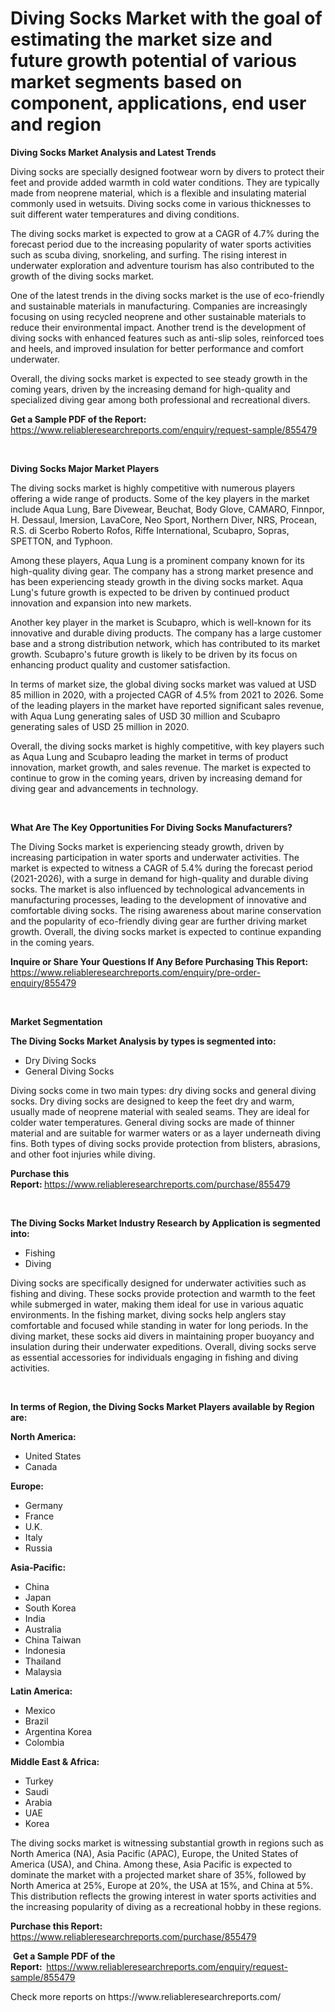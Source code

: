 <p><h1>Diving Socks Market with the goal of estimating the market size and future growth potential of various market segments based on component, applications, end user and region</h1></p><p><strong>Diving Socks Market Analysis and Latest Trends</strong></p>
<p><p>Diving socks are specially designed footwear worn by divers to protect their feet and provide added warmth in cold water conditions. They are typically made from neoprene material, which is a flexible and insulating material commonly used in wetsuits. Diving socks come in various thicknesses to suit different water temperatures and diving conditions.</p><p>The diving socks market is expected to grow at a CAGR of 4.7% during the forecast period due to the increasing popularity of water sports activities such as scuba diving, snorkeling, and surfing. The rising interest in underwater exploration and adventure tourism has also contributed to the growth of the diving socks market.</p><p>One of the latest trends in the diving socks market is the use of eco-friendly and sustainable materials in manufacturing. Companies are increasingly focusing on using recycled neoprene and other sustainable materials to reduce their environmental impact. Another trend is the development of diving socks with enhanced features such as anti-slip soles, reinforced toes and heels, and improved insulation for better performance and comfort underwater.</p><p>Overall, the diving socks market is expected to see steady growth in the coming years, driven by the increasing demand for high-quality and specialized diving gear among both professional and recreational divers.</p></p>
<p><strong>Get a Sample PDF of the Report:&nbsp;</strong> <a href="https://www.reliableresearchreports.com/enquiry/request-sample/855479">https://www.reliableresearchreports.com/enquiry/request-sample/855479</a></p>
<p>&nbsp;</p>
<p><strong>Diving Socks Major Market Players</strong></p>
<p><p>The diving socks market is highly competitive with numerous players offering a wide range of products. Some of the key players in the market include Aqua Lung, Bare Divewear, Beuchat, Body Glove, CAMARO, Finnpor, H. Dessaul, Imersion, LavaCore, Neo Sport, Northern Diver, NRS, Procean, R.S. di Scerbo Roberto Rofos, Riffe International, Scubapro, Sopras, SPETTON, and Typhoon.</p><p>Among these players, Aqua Lung is a prominent company known for its high-quality diving gear. The company has a strong market presence and has been experiencing steady growth in the diving socks market. Aqua Lung's future growth is expected to be driven by continued product innovation and expansion into new markets.</p><p>Another key player in the market is Scubapro, which is well-known for its innovative and durable diving products. The company has a large customer base and a strong distribution network, which has contributed to its market growth. Scubapro's future growth is likely to be driven by its focus on enhancing product quality and customer satisfaction.</p><p>In terms of market size, the global diving socks market was valued at USD 85 million in 2020, with a projected CAGR of 4.5% from 2021 to 2026. Some of the leading players in the market have reported significant sales revenue, with Aqua Lung generating sales of USD 30 million and Scubapro generating sales of USD 25 million in 2020.</p><p>Overall, the diving socks market is highly competitive, with key players such as Aqua Lung and Scubapro leading the market in terms of product innovation, market growth, and sales revenue. The market is expected to continue to grow in the coming years, driven by increasing demand for diving gear and advancements in technology.</p></p>
<p>&nbsp;</p>
<p><strong>What Are The Key Opportunities For Diving Socks Manufacturers?</strong></p>
<p><p>The Diving Socks market is experiencing steady growth, driven by increasing participation in water sports and underwater activities. The market is expected to witness a CAGR of 5.4% during the forecast period (2021-2026), with a surge in demand for high-quality and durable diving socks. The market is also influenced by technological advancements in manufacturing processes, leading to the development of innovative and comfortable diving socks. The rising awareness about marine conservation and the popularity of eco-friendly diving gear are further driving market growth. Overall, the diving socks market is expected to continue expanding in the coming years.</p></p>
<p><strong>Inquire or Share Your Questions If Any Before Purchasing This Report:</strong> <a href="https://www.reliableresearchreports.com/enquiry/pre-order-enquiry/855479">https://www.reliableresearchreports.com/enquiry/pre-order-enquiry/855479</a></p>
<p>&nbsp;</p>
<p><strong>Market Segmentation</strong></p>
<p><strong>The Diving Socks Market Analysis by types is segmented into:</strong></p>
<p><ul><li>Dry Diving Socks</li><li>General Diving Socks</li></ul></p>
<p><p>Diving socks come in two main types: dry diving socks and general diving socks. Dry diving socks are designed to keep the feet dry and warm, usually made of neoprene material with sealed seams. They are ideal for colder water temperatures. General diving socks are made of thinner material and are suitable for warmer waters or as a layer underneath diving fins. Both types of diving socks provide protection from blisters, abrasions, and other foot injuries while diving.</p></p>
<p><strong>Purchase this Report:&nbsp;</strong><a href="https://www.reliableresearchreports.com/purchase/855479">https://www.reliableresearchreports.com/purchase/855479</a></p>
<p>&nbsp;</p>
<p><strong>The Diving Socks Market Industry Research by Application is segmented into:</strong></p>
<p><ul><li>Fishing</li><li>Diving</li></ul></p>
<p><p>Diving socks are specifically designed for underwater activities such as fishing and diving. These socks provide protection and warmth to the feet while submerged in water, making them ideal for use in various aquatic environments. In the fishing market, diving socks help anglers stay comfortable and focused while standing in water for long periods. In the diving market, these socks aid divers in maintaining proper buoyancy and insulation during their underwater expeditions. Overall, diving socks serve as essential accessories for individuals engaging in fishing and diving activities.</p></p>
<p>&nbsp;</p>
<p><strong>In terms of Region, the Diving Socks Market Players available by Region are:</strong></p>
<p>
    <p> <strong> North America: </strong>
        <ul>
            <li>United States</li>
            <li>Canada</li>
        </ul>
        </p> 
    <p> <strong> Europe: </strong>
        <ul>
            <li>Germany</li>
            <li>France</li>
            <li>U.K.</li>
            <li>Italy</li>
            <li>Russia</li>
        </ul>
        </p> 
    <p> <strong> Asia-Pacific: </strong>
        <ul>
            <li>China</li>
            <li>Japan</li>
            <li>South Korea</li>
            <li>India</li>
            <li>Australia</li>
            <li>China Taiwan</li>
            <li>Indonesia</li>
            <li>Thailand</li>
            <li>Malaysia</li>
        </ul>
        </p> 
    <p> <strong> Latin America: </strong>
        <ul>
            <li>Mexico</li>
            <li>Brazil</li>
            <li>Argentina Korea</li>
            <li>Colombia</li>
        </ul>
        </p> 
    <p> <strong> Middle East & Africa: </strong>
        <ul>
            <li>Turkey</li>
            <li>Saudi</li>
            <li>Arabia</li>
            <li>UAE</li>
            <li>Korea</li>
        </ul>
    </p>
    </p>
<p><p>The diving socks market is witnessing substantial growth in regions such as North America (NA), Asia Pacific (APAC), Europe, the United States of America (USA), and China. Among these, Asia Pacific is expected to dominate the market with a projected market share of 35%, followed by North America at 25%, Europe at 20%, the USA at 15%, and China at 5%. This distribution reflects the growing interest in water sports activities and the increasing popularity of diving as a recreational hobby in these regions.</p></p>
<p><strong>Purchase this Report: </strong><a href="https://www.reliableresearchreports.com/purchase/855479">https://www.reliableresearchreports.com/purchase/855479</a></p>
<p>&nbsp;<strong>Get a Sample PDF of the Report:&nbsp;&nbsp;</strong><a href="https://www.reliableresearchreports.com/enquiry/request-sample/855479">https://www.reliableresearchreports.com/enquiry/request-sample/855479</a></p>
<p><strong></strong></p>
<p>Check more reports on https://www.reliableresearchreports.com/</p>